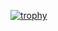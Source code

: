 [![trophy](https://github-profile-trophy.vercel.app/?username=Marlodor96)](https://github.com/ryo-ma/github-profile-trophy)

